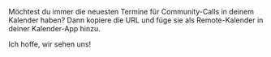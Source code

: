 Möchtest du immer die neuesten Termine für Community-Calls in deinem Kalender
haben? Dann kopiere die URL und füge sie als Remote-Kalender in deiner
Kalender-App hinzu.

Ich hoffe, wir sehen uns!
